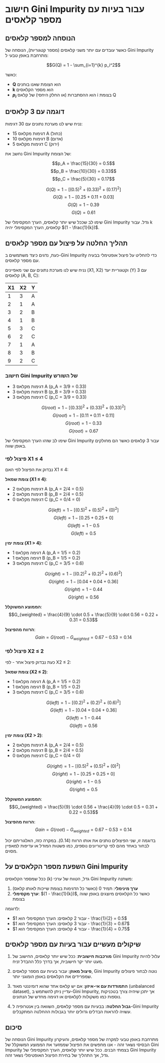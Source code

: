 # חישוב Gini Impurity עבור בעיות עם מספר קלאסים

## הנוסחה למספר קלאסים

כאשר עובדים עם יותר משני קלאסים (מספר קטגוריות), הנוסחה של Gini Impurity מתרחבת באופן טבעי ל:

$$G(Q) = 1 - \sum_{i=1}^{k} p_i^2$$

כאשר:
- **Q** הוא הצומת שאנו בוחנים
- **k** הוא מספר הקלאסים
- **$p_i$** הוא ההסתברות (או החלק היחסי) של קלאס i בצומת Q

## דוגמה עם 3 קלאסים

נניח שיש לנו מערכת נתונים עם 30 דגימות:
- 15 דגימות מקלאס A (כחול)
- 10 דגימות מקלאס B (אדום)
- 5 דגימות מקלאס C (ירוק)

נחשב את Gini Impurity של הצומת:

$$p_A = \frac{15}{30} = 0.5$$
$$p_B = \frac{10}{30} = 0.33$$
$$p_C = \frac{5}{30} = 0.17$$

$$G(Q) = 1 - [(0.5)^2 + (0.33)^2 + (0.17)^2]$$
$$G(Q) = 1 - [0.25 + 0.11 + 0.03]$$
$$G(Q) = 1 - 0.39$$
$$G(Q) = 0.61$$

שימו לב שככל שיש יותר קלאסים, הערך המקסימלי של Gini Impurity גדל. עבור k קלאסים, הערך המקסימלי יהיה $(1 - \frac{1}{k})$.

## תהליך החלטה על פיצול עם מספר קלאסים

כעת, נדגים כיצד משתמשים ב-Gini Impurity כדי להחליט על פיצול אופטימלי בבעיה עם מספר קלאסים.

נניח שיש לנו מערכת נתונים עם שני מאפיינים (X1, X2) וקטגוריית יעד (Y) עם 3 קלאסים (A, B, C):

| X1 | X2 | Y |
|----|----|----|
| 1  | 3  | A  |
| 2  | 1  | A  |
| 3  | 2  | B  |
| 4  | 1  | B  |
| 5  | 3  | C  |
| 6  | 2  | C  |
| 7  | 1  | A  |
| 8  | 3  | B  |
| 9  | 2  | C  |

### חישוב Gini Impurity של השורש

- 3 דגימות מקלאס A (p_A = 3/9 = 0.33)
- 3 דגימות מקלאס B (p_B = 3/9 = 0.33)
- 3 דגימות מקלאס C (p_C = 3/9 = 0.33)

$$G(root) = 1 - [(0.33)^2 + (0.33)^2 + (0.33)^2]$$
$$G(root) = 1 - [0.11 + 0.11 + 0.11]$$
$$G(root) = 1 - 0.33$$
$$G(root) = 0.67$$

שימו לב שזהו הערך המקסימלי של Gini Impurity עבור 3 קלאסים כאשר הם מחולקים באופן שווה.

### פיצול לפי X1 ≤ 4

נבדוק את הפיצול לפי האם X1 ≤ 4:

**צומת שמאל (X1 ≤ 4)**:
- 2 דגימות מקלאס A (p_A = 2/4 = 0.5)
- 2 דגימות מקלאס B (p_B = 2/4 = 0.5)
- 0 דגימות מקלאס C (p_C = 0/4 = 0)

$$G(left) = 1 - [(0.5)^2 + (0.5)^2 + (0)^2]$$
$$G(left) = 1 - [0.25 + 0.25 + 0]$$
$$G(left) = 1 - 0.5$$
$$G(left) = 0.5$$

**צומת ימין (X1 > 4)**:
- 1 דגימה מקלאס A (p_A = 1/5 = 0.2)
- 1 דגימה מקלאס B (p_B = 1/5 = 0.2)
- 3 דגימות מקלאס C (p_C = 3/5 = 0.6)

$$G(right) = 1 - [(0.2)^2 + (0.2)^2 + (0.6)^2]$$
$$G(right) = 1 - [0.04 + 0.04 + 0.36]$$
$$G(right) = 1 - 0.44$$
$$G(right) = 0.56$$

**הממוצע המשוקלל**:
$$G_{weighted} = \frac{4}{9} \cdot 0.5 + \frac{5}{9} \cdot 0.56 = 0.22 + 0.31 = 0.53$$

**הרווח מהפיצול**:
$$Gain = G(root) - G_{weighted} = 0.67 - 0.53 = 0.14$$

### פיצול לפי X2 ≤ 2

כעת נבדוק פיצול אחר - לפי X2 ≤ 2:

**צומת שמאל (X2 ≤ 2)**:
- 1 דגימה מקלאס A (p_A = 1/5 = 0.2)
- 1 דגימה מקלאס B (p_B = 1/5 = 0.2)
- 3 דגימות מקלאס C (p_C = 3/5 = 0.6)

$$G(left) = 1 - [(0.2)^2 + (0.2)^2 + (0.6)^2]$$
$$G(left) = 1 - [0.04 + 0.04 + 0.36]$$
$$G(left) = 1 - 0.44$$
$$G(left) = 0.56$$

**צומת ימין (X2 > 2)**:
- 2 דגימות מקלאס A (p_A = 2/4 = 0.5)
- 2 דגימות מקלאס B (p_B = 2/4 = 0.5)
- 0 דגימות מקלאס C (p_C = 0/4 = 0)

$$G(right) = 1 - [(0.5)^2 + (0.5)^2 + (0)^2]$$
$$G(right) = 1 - [0.25 + 0.25 + 0]$$
$$G(right) = 1 - 0.5$$
$$G(right) = 0.5$$

**הממוצע המשוקלל**:
$$G_{weighted} = \frac{5}{9} \cdot 0.56 + \frac{4}{9} \cdot 0.5 = 0.31 + 0.22 = 0.53$$

**הרווח מהפיצול**:
$$Gain = G(root) - G_{weighted} = 0.67 - 0.53 = 0.14$$

בדוגמה זו, שני הפיצולים נותנים את אותו הרווח (0.14). במקרה כזה, האלגוריתם יכול לבחור באחד מהם לפי קריטריונים נוספים, כמו פשטות המודל או עדיפות למאפיין מסוים.

## השפעת מספר הקלאסים על Gini Impurity

ככל שמספר הקלאסים (k) גדל, הטווח של ערכי Gini Impurity משתנה:

1. **ערך מינימלי**: תמיד 0 (כאשר כל הדגימות בצומת שייכות לאותו קלאס)
2. **ערך מקסימלי**: $(1 - \frac{1}{k})$, כאשר כל הקלאסים מיוצגים באופן שווה בצומת

לדוגמה:
- עבור 2 קלאסים: הערך המקסימלי הוא $1 - \frac{1}{2} = 0.5$
- עבור 3 קלאסים: הערך המקסימלי הוא $1 - \frac{1}{3} = 0.67$
- עבור 4 קלאסים: הערך המקסימלי הוא $1 - \frac{1}{4} = 0.75$

## שיקולים מעשיים עבור בעיות עם מספר קלאסים

1. **מורכבות חישובית**: ככל שיש יותר קלאסים, החישוב של Gini Impurity עלול להיות מעט יותר יקר חישובית, אך בדרך כלל ההבדל זניח.

2. **פיצול מאוזן**: עבור בעיות עם מספר קלאסים, Gini Impurity נוטה לבחור פיצולים שמפרידים את הקלאסים באופן הומוגני יותר.

3. **התמודדות עם אי-איזון**: אם יש קלאס אחד שהוא דומיננטי מאוד (unbalanced dataset), עדיין ניתן להשתמש ב-Gini Impurity, אך יתכן שיהיה צורך בטכניקות נוספות כמו משקולות לקלאסים או דגימה מחדש של הנתונים.

4. **גבול החלטה**: בבעיות עם מספר קלאסים, השוואה בין אנטרופיה ל-Gini Impurity עשויה להראות הבדלים גדולים יותר בגבולות ההחלטה המתקבלים.

## סיכום

הנוסחה של Gini Impurity מתרחבת באופן טבעי למקרה של מספר קלאסים, והעיקרון הבסיסי נשאר זהה - אנו מחפשים את הפיצול שממזער את הממוצע המשוקלל של Gini Impurity בצמתי הבנים. ככל שיש יותר קלאסים, הערך המקסימלי של Gini Impurity גדל, אך התהליך של בחירת הפיצול האופטימלי נשאר זהה.